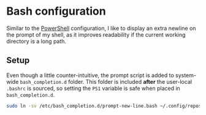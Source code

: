 # Bash configuration

Similar to the [PowerShell](../PowerShell/README.md) configuration, I like to display an extra newline on the prompt of my shell, as it improves readability if the current working directory is a long path.

## Setup

Even though a little counter-intuitive, the prompt script is added to system-wide `bash_completion.d` folder. This folder is included **after** the user-local `.bashrc` is sourced, so setting the `PS1` variable is safe when placed in `bash_completion.d`.

```bash
sudo ln -sv /etc/bash_completion.d/prompt-new-line.bash ~/.config/repository/Bash/prompt-new-line.bash
```
